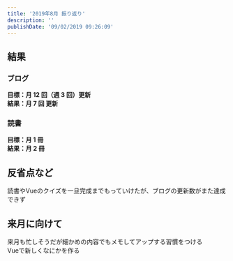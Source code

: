 ```yaml
---
title: '2019年8月 振り返り'
description: ''
publishDate: '09/02/2019 09:26:09'
---
```


<h2>結果</h2>
<h3>ブログ</h3>
<p><strong>目標：月 12 回（週 3 回）更新</strong><br /> <strong>結果：月 7 回 更新</strong></p>
<h3>読書</h3>
<p><strong>目標：月 1 冊</strong><br /> <strong>結果：月 2 冊</strong></p>
<h2>反省点など</h2>
<p>読書やVueのクイズを一旦完成までもっていけたが、ブログの更新数がまた達成できず</p>
<h2>来月に向けて</h2>
<p>来月も忙しそうだが細かめの内容でもメモしてアップする習慣をつける  <br />Vueで新しくなにかを作る</p>

